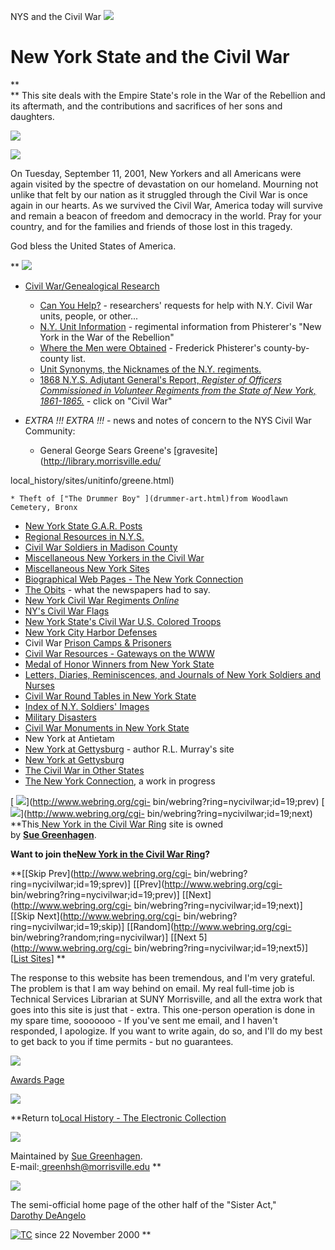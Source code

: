 NYS and the Civil War
![](http://library.morrisville.edu/local_history/images/go_flagl.gif)

# New York State and the Civil War

**  
** This site deals with the Empire State's role in the War of the Rebellion
and its aftermath, and the contributions and sacrifices of her sons and
daughters.  

![](http://library.morrisville.edu/local_history/images/redline2.gif)

![](eagle-tears.jpg)

On Tuesday, September 11, 2001, New Yorkers and all Americans were again
visited by the spectre of devastation on our homeland. Mourning not unlike
that felt by our nation as it struggled through the Civil War is once again in
our hearts. As we survived the Civil War, America today will survive and
remain a beacon of freedom and democracy in the world. Pray for your country,
and for the families and friends of those lost in this tragedy.

God bless the United States of America.  

** ![](http://library.morrisville.edu/local_history/images/redline2.gif)

  * [Civil War/Genealogical Research](genealogy.html)
    * [Can You Help?](help.html) \- researchers' requests for help with N.Y. Civil War units, people, or other... 
    * [N.Y. Unit Information](http://library.morrisville.edu/local_history/sites/unitinfo/) \- regimental information from Phisterer's "New York in the War of the Rebellion"
    * [Where the Men were Obtained](obtained.html) \- Frederick Phisterer's county-by-county list. 
    * [Unit Synonyms, the Nicknames of the N.Y. regiments. ](synonyms.html)
    * [1868 N.Y.S. Adjutant General's Report, _Register of Officers Commissioned in Volunteer Regiments from the State of New York, 1861-1865._](http://www.spaceports.com/~oddballz/) \- click on "Civil War"

  * _EXTRA !!! EXTRA !!!_ \- news and notes of concern to the NYS Civil War Community: 
    * General George Sears Greene's [gravesite](http://library.morrisville.edu/
local_history/sites/unitinfo/greene.html)

    * Theft of ["The Drummer Boy" ](drummer-art.html)from Woodlawn Cemetery, Bronx 

  * [New York State G.A.R. Posts ](http://library.morrisville.edu/local_history/sites/gar_post/)
  * [Regional Resources in N.Y.S.](region.html)
  * [Civil War Soldiers in Madison County](http://library.morrisville.edu/local_history/sites/mad_bury/)
  * [Miscellaneous New Yorkers in the Civil War](miscny.html)
  * [Miscellaneous New York Sites](http://library.morrisville.edu/local_history/sites/misc_cat/)
  * [Biographical Web Pages - The New York Connection](nybio.html)
  * [The Obits](http://www.morrisville.edu/library/local_history/sites/gar_post/obits.html) \- what the newspapers had to say. 
  * [New York Civil War Regiments _Online_](http://library.morrisville.edu/local_history/sites/ny_reg/)
  * [NY's Civil War Flags](flags.html)
  * [New York State's Civil War U.S. Colored Troops](http://www.correctionhistory.org/html/chronicl/nycdoc/html/usct01.html)
  * [New York City Harbor Defenses](http://79ny.homepage.com/NYharborD.htm)
  * Civil War [Prison Camps & Prisoners](prisons.html)
  * [Civil War Resources - Gateways on the WWW](www.html)
  * [ Medal of Honor Winners from New York State](http://www.rootsweb.com/~nygenweb/civwarmoh.htm/)
  * [Letters, Diaries, Reminiscences, and Journals of New York Soldiers and Nurses](http://library.morrisville.edu/local_history/sites/letters/)
  * [Civil War Round Tables in New York State](http://library.morrisville.edu/local_history/sites/cwrt/)
  * [Index of N.Y. Soldiers' Images](http://library.morrisville.edu/local_history/sites/reg_pics/)
  * [Military Disasters](disasters.html)
  * [ Civil War Monuments in New York State](http://library.morrisville.edu/local_history/sites/cw_monum/)
  * New York at Antietam
  * [New York at Gettysburg](http://users.redcreek.net/murrayrl/index.htm) \- author R.L. Murray's site 
  * [New York at Gettysburg](http://library.morrisville.edu/local_history/sites/gburg/)
  * [The Civil War in Other States](states.html)
  * [The New York Connection](http://library.morrisville.edu/local_history/sites/ny_connect/index.html), a work in progress 

[ ![](NYback.gif)](http://www.webring.org/cgi-
bin/webring?ring=nycivilwar;id=19;prev)
[![](NYnext.gif)](http://www.webring.org/cgi-
bin/webring?ring=nycivilwar;id=19;next) **This[ New York in the Civil War
Ring](http://www.geocities.com/nyjeanne1/index.html) site is owned  
by [**Sue Greenhagen**](mailto:greenhsh@morrisville.edu).

**Want to join the[New York in the Civil War
Ring](http://www.geocities.com/nyjeanne1/index.html)?**

**[[Skip Prev](http://www.webring.org/cgi-
bin/webring?ring=nycivilwar;id=19;sprev)] [[Prev](http://www.webring.org/cgi-
bin/webring?ring=nycivilwar;id=19;prev)] [[Next](http://www.webring.org/cgi-
bin/webring?ring=nycivilwar;id=19;next)]  
[[Skip Next](http://www.webring.org/cgi-
bin/webring?ring=nycivilwar;id=19;skip)] [[Random](http://www.webring.org/cgi-
bin/webring?random;ring=nycivilwar)] [[Next 5](http://www.webring.org/cgi-
bin/webring?ring=nycivilwar;id=19;next5)] [[List
Sites](http://www.webring.org/cgi-bin/webring?ring=nycivilwar;list)] **  
  
The response to this website has been tremendous, and I'm very grateful. The
problem is that I am way behind on email. My real full-time job is Technical
Services Librarian at SUNY Morrisville, and all the extra work that goes into
this site is just that - extra. This one-person operation is done in my spare
time, sooooooo - If you've sent me email, and I haven't responded, I
apologize. If you want to write again, do so, and I'll do my best to get back
to you if time permits \- but no guarantees.

![](http://library.morrisville.edu/local_history/images/redline2.gif)

[Awards Page](awards-page.html)

![](http://library.morrisville.edu/local_history/images/redline2.gif)

**Return to[Local History - The Electronic
Collection](http://library.morrisville.edu/local_history/)

![](http://library.morrisville.edu/local_history/images/redline2.gif)

Maintained by [Sue Greenhagen](/~greenhsh).  
E-mail:[ greenhsh@morrisville.edu](mailto:greenhsh@morrisville.edu) **

![](http://library.morrisville.edu/local_history/images/redline2.gif)

The semi-official home page of the other half of the "Sister Act,"  
[Darothy DeAngelo](darothy.html)

[![TC](http://c2.thecounter.com/id=1467454)](http://www.TheCounter.com) since
22 November 2000 **  

